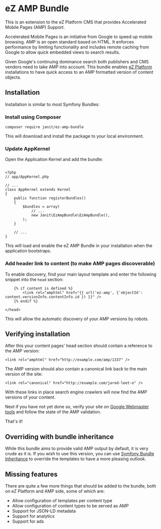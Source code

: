 # eZ AMP Bundle
This is an extension to the eZ Platform CMS that provides Accelerated Mobile Pages (AMP) Support.

Accelerated Mobile Pages is an initiative from Google to speed up mobile browsing. AMP is an open standard based on HTML. It enforces performance by limiting functionality and includes remote caching from Google to allow quick embedded views to search results.

Given Google's continuing dominance search both publishers and CMS vendors need to take AMP into account. This bundle enables <a href="http://ezplatform.com">eZ Platform</a> installations to have quick access to an AMP formatted version of content objects.

## Installation

Installation is similar to most Symfony Bundles:

### Install using Composer

```
composer require janit/ez-amp-bundle
```

This will download and install the package to your local environment.

### Update AppKernel

Open the Application Kernel and add the bundle:

```

<?php
// app/AppKernel.php

// ...
class AppKernel extends Kernel
{
    public function registerBundles()
    {
        $bundles = array(
            // ...
            new Janit\EzAmpBundle\EzAmpBundle(),
        );
    }

    // ...
}
```

This will load and enable the eZ AMP Bundle in your installation when the application bootstraps.

### Add header link to content (to make AMP pages discoverable)

To enable discovery, find your main layout template and enter the following snippet into the `head` section:

```
	{% if content is defined %}
		<link rel="amphtml" href="{{ url('ez-amp', {'objectId': content.versionInfo.contentInfo.id }) }}" />
	{% endif %}

</head>
```

This will allow the automatic discovery of your AMP versions by robots.

## Verifying installation

After this your content pages' head section should contain a reference to the AMP version:

```
<link rel="amphtml" href="http://example.com/amp/1337" />
```

The AMP version should also contain a canonical link back to the main version of the site:

```
<link rel="canonical" href="http://example.com/jared-leet-o" />
```

With these links in place search engine crawlers will now find the AMP versions of your content.

Next if you have not yet done so, verify your site on <a href="https://www.google.com/webmasters/">Google Webmaster tools</a> and follow the state of the AMP validation.

That's it!

## Overriding with bundle inheritance

While this bundle aims to provide valid AMP output by default, it is very crude as it is. If you wish to use this version, you can use <a href="http://symfony.com/doc/current/bundles/inheritance.html">Symfony Bundle Inheritance</a> to override the templates to have a more pleasing outlook.

## Missing features

There are quite a few more things that should be added to the bundle, both on eZ Platform and AMP side, some of which are:

- Allow configuration of templates per content type
- Allow configuration of content types to be served as AMP
- Support for JSON-LD metadata
- Support for analytics
- Support for ads
